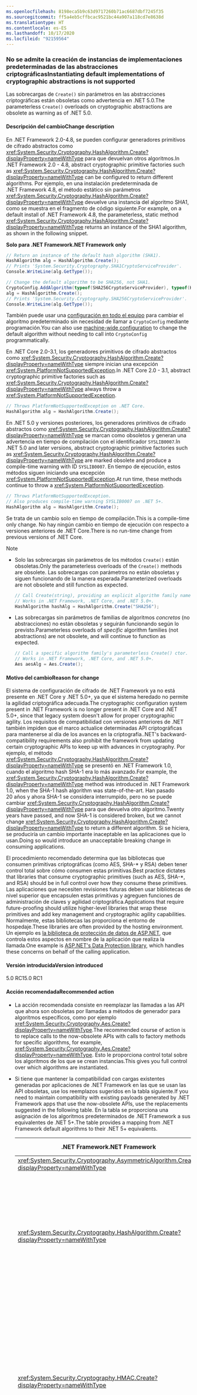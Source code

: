 ```yaml
---
ms.openlocfilehash: 8198eca5b9c63d9717260b71ac6687dbf7245f35
ms.sourcegitcommit: ff5a4eb5cffbcac9521bc44a907a118cd7e8638d
ms.translationtype: HT
ms.contentlocale: es-ES
ms.lasthandoff: 10/17/2020
ms.locfileid: "92159564"
---
```

### <a name="instantiating-default-implementations-of-cryptographic-abstractions-is-not-supported"></a><span data-ttu-id="73af1-101">No se admite la creación de instancias de implementaciones predeterminadas de las abstracciones criptográficas</span><span class="sxs-lookup"><span data-stu-id="73af1-101">Instantiating default implementations of cryptographic abstractions is not supported</span></span>

<span data-ttu-id="73af1-102">Las sobrecargas de `Create()` sin parámetros en las abstracciones criptográficas están obsoletas como advertencia en .NET 5.0.</span><span class="sxs-lookup"><span data-stu-id="73af1-102">The parameterless `Create()` overloads on cryptographic abstractions are obsolete as warning as of .NET 5.0.</span></span>

#### <a name="change-description"></a><span data-ttu-id="73af1-103">Descripción del cambio</span><span class="sxs-lookup"><span data-stu-id="73af1-103">Change description</span></span>

<span data-ttu-id="73af1-104">En .NET Framework 2.0-4.8, se pueden configurar generadores primitivos de cifrado abstractos como <xref:System.Security.Cryptography.HashAlgorithm.Create?displayProperty=nameWithType> para que devuelvan otros algoritmos.</span><span class="sxs-lookup"><span data-stu-id="73af1-104">In .NET Framework 2.0 - 4.8, abstract cryptographic primitive factories such as <xref:System.Security.Cryptography.HashAlgorithm.Create?displayProperty=nameWithType> can be configured to return different algorithms.</span></span> <span data-ttu-id="73af1-105">Por ejemplo, en una instalación predeterminada de .NET Framework 4.8, el método estático sin parámetros <xref:System.Security.Cryptography.HashAlgorithm.Create?displayProperty=nameWithType> devuelve una instancia del algoritmo SHA1, como se muestra en el fragmento de código siguiente.</span><span class="sxs-lookup"><span data-stu-id="73af1-105">For example, on a default install of .NET Framework 4.8, the parameterless, static method <xref:System.Security.Cryptography.HashAlgorithm.Create?displayProperty=nameWithType> returns an instance of the SHA1 algorithm, as shown in the following snippet.</span></span>

<span data-ttu-id="73af1-106">**Solo para .NET Framework**</span><span class="sxs-lookup"><span data-stu-id="73af1-106">**.NET Framework only**</span></span>

```csharp
// Return an instance of the default hash algorithm (SHA1).
HashAlgorithm alg = HashAlgorithm.Create();
// Prints 'System.Security.Cryptography.SHA1CryptoServiceProvider'.
Console.WriteLine(alg.GetType());

// Change the default algorithm to be SHA256, not SHA1.
CryptoConfig.AddAlgorithm(typeof(SHA256CryptoServiceProvider), typeof(HashAlgorithm).FullName);
alg = HashAlgorithm.Create();
// Prints 'System.Security.Cryptography.SHA256CryptoServiceProvider'.
Console.WriteLine(alg.GetType());
```

<span data-ttu-id="73af1-107">También puede usar una [configuración en todo el equipo](../../../../docs/framework/configure-apps/map-algorithm-names-to-cryptography-classes.md) para cambiar el algoritmo predeterminado sin necesidad de llamar a `CryptoConfig` mediante programación.</span><span class="sxs-lookup"><span data-stu-id="73af1-107">You can also use [machine-wide configuration](../../../../docs/framework/configure-apps/map-algorithm-names-to-cryptography-classes.md) to change the default algorithm without needing to call into `CryptoConfig` programmatically.</span></span>

<span data-ttu-id="73af1-108">En .NET Core 2.0-3.1, los generadores primitivos de cifrado abstractos como <xref:System.Security.Cryptography.HashAlgorithm.Create?displayProperty=nameWithType> siempre inician una excepción <xref:System.PlatformNotSupportedException>.</span><span class="sxs-lookup"><span data-stu-id="73af1-108">In .NET Core 2.0 - 3.1, abstract cryptographic primitive factories such as <xref:System.Security.Cryptography.HashAlgorithm.Create?displayProperty=nameWithType> always throw a <xref:System.PlatformNotSupportedException>.</span></span>

```csharp
// Throws PlatformNotSupportedException on .NET Core.
HashAlgorithm alg = HashAlgorithm.Create();
```

<span data-ttu-id="73af1-109">En .NET 5.0 y versiones posteriores, los generadores primitivos de cifrado abstractos como <xref:System.Security.Cryptography.HashAlgorithm.Create?displayProperty=nameWithType> se marcan como obsoletos y generan una advertencia en tiempo de compilación con el identificador `SYSLIB0007`.</span><span class="sxs-lookup"><span data-stu-id="73af1-109">In .NET 5.0 and later versions, abstract cryptographic primitive factories such as <xref:System.Security.Cryptography.HashAlgorithm.Create?displayProperty=nameWithType> are marked obsolete and produce a compile-time warning with ID `SYSLIB0007`.</span></span> <span data-ttu-id="73af1-110">En tiempo de ejecución, estos métodos siguen iniciando una excepción <xref:System.PlatformNotSupportedException>.</span><span class="sxs-lookup"><span data-stu-id="73af1-110">At run time, these methods continue to throw a <xref:System.PlatformNotSupportedException>.</span></span>

```csharp
// Throws PlatformNotSupportedException.
// Also produces compile-time warning SYSLIB0007 on .NET 5+.
HashAlgorithm alg = HashAlgorithm.Create();
```

<span data-ttu-id="73af1-111">Se trata de un cambio solo en tiempo de compilación.</span><span class="sxs-lookup"><span data-stu-id="73af1-111">This is a compile-time only change.</span></span> <span data-ttu-id="73af1-112">No hay ningún cambio en tiempo de ejecución con respecto a versiones anteriores de .NET Core.</span><span class="sxs-lookup"><span data-stu-id="73af1-112">There is no run-time change from previous versions of .NET Core.</span></span>

> [!NOTE]
>
> - <span data-ttu-id="73af1-113">Solo las sobrecargas sin parámetros de los métodos `Create()` están obsoletas.</span><span class="sxs-lookup"><span data-stu-id="73af1-113">Only the parameterless overloads of the `Create()` methods are obsolete.</span></span> <span data-ttu-id="73af1-114">Las sobrecargas con parámetros no están obsoletas y siguen funcionando de la manera esperada.</span><span class="sxs-lookup"><span data-stu-id="73af1-114">Parameterized overloads are not obsolete and still function as expected.</span></span>
>
>   ```csharp
>   // Call Create(string), providing an explicit algorithm family name.
>   // Works in .NET Framework, .NET Core, and .NET 5.0+.
>   HashAlgorithm hashAlg = HashAlgorithm.Create("SHA256");
>   ```
>
> - <span data-ttu-id="73af1-115">Las sobrecargas sin parámetros de familias de algoritmos *concretos* (no abstracciones) no están obsoletas y seguirán funcionando según lo previsto.</span><span class="sxs-lookup"><span data-stu-id="73af1-115">Parameterless overloads of *specific* algorithm families (not abstractions) are not obsolete, and will continue to function as expected.</span></span>
>
>   ```csharp
>   // Call a specific algorithm family's parameterless Create() ctor.
>   // Works in .NET Framework, .NET Core, and .NET 5.0+.
>   Aes aesAlg = Aes.Create();
>   ```

#### <a name="reason-for-change"></a><span data-ttu-id="73af1-116">Motivo del cambio</span><span class="sxs-lookup"><span data-stu-id="73af1-116">Reason for change</span></span>

<span data-ttu-id="73af1-117">El sistema de configuración de cifrado de .NET Framework ya no está presente en .NET Core y .NET 5.0+, ya que el sistema heredado no permite la agilidad criptográfica adecuada.</span><span class="sxs-lookup"><span data-stu-id="73af1-117">The cryptographic configuration system present in .NET Framework is no longer present in .NET Core and .NET 5.0+, since that legacy system doesn't allow for proper cryptographic agility.</span></span> <span data-ttu-id="73af1-118">Los requisitos de compatibilidad con versiones anteriores de .NET también impiden que el marco actualice determinadas API criptográficas para mantenerse al día de los avances en la criptografía.</span><span class="sxs-lookup"><span data-stu-id="73af1-118">.NET's backward-compatibility requirements also prohibit the framework from updating certain cryptographic APIs to keep up with advances in cryptography.</span></span> <span data-ttu-id="73af1-119">Por ejemplo, el método <xref:System.Security.Cryptography.HashAlgorithm.Create?displayProperty=nameWithType> se presentó en .NET Framework 1.0, cuando el algoritmo hash SHA-1 era lo más avanzado.</span><span class="sxs-lookup"><span data-stu-id="73af1-119">For example, the <xref:System.Security.Cryptography.HashAlgorithm.Create?displayProperty=nameWithType> method was introduced in .NET Framework 1.0, when the SHA-1 hash algorithm was state-of-the-art.</span></span> <span data-ttu-id="73af1-120">Han pasado 20 años y ahora SHA-1 se considera interrumpido, pero no se puede cambiar <xref:System.Security.Cryptography.HashAlgorithm.Create?displayProperty=nameWithType> para que devuelva otro algoritmo.</span><span class="sxs-lookup"><span data-stu-id="73af1-120">Twenty years have passed, and now SHA-1 is considered broken, but we cannot change <xref:System.Security.Cryptography.HashAlgorithm.Create?displayProperty=nameWithType> to return a different algorithm.</span></span> <span data-ttu-id="73af1-121">Si se hiciera, se produciría un cambio importante inaceptable en las aplicaciones que lo usan.</span><span class="sxs-lookup"><span data-stu-id="73af1-121">Doing so would introduce an unacceptable breaking change in consuming applications.</span></span>

<span data-ttu-id="73af1-122">El procedimiento recomendado determina que las bibliotecas que consumen primitivas criptográficas (como AES, SHA-\* y RSA) deben tener control total sobre cómo consumen estas primitivas.</span><span class="sxs-lookup"><span data-stu-id="73af1-122">Best practice dictates that libraries that consume cryptographic primitives (such as AES, SHA-\*, and RSA) should be in full control over how they consume these primitives.</span></span> <span data-ttu-id="73af1-123">Las aplicaciones que necesiten revisiones futuras deben usar bibliotecas de nivel superior que encapsulen estas primitivas y agreguen funciones de administración de claves y agilidad criptográfica.</span><span class="sxs-lookup"><span data-stu-id="73af1-123">Applications that require future-proofing should utilize higher-level libraries that wrap these primitives and add key management and cryptographic agility capabilities.</span></span> <span data-ttu-id="73af1-124">Normalmente, estas bibliotecas las proporciona el entorno de hospedaje.</span><span class="sxs-lookup"><span data-stu-id="73af1-124">These libraries are often provided by the hosting environment.</span></span> <span data-ttu-id="73af1-125">Un ejemplo es [la biblioteca de protección de datos de ASP.NET](/aspnet/core/security/data-protection/), que controla estos aspectos en nombre de la aplicación que realiza la llamada.</span><span class="sxs-lookup"><span data-stu-id="73af1-125">One example is [ASP.NET's Data Protection library](/aspnet/core/security/data-protection/), which handles these concerns on behalf of the calling application.</span></span>

#### <a name="version-introduced"></a><span data-ttu-id="73af1-126">Versión introducida</span><span class="sxs-lookup"><span data-stu-id="73af1-126">Version introduced</span></span>

<span data-ttu-id="73af1-127">5.0 RC1</span><span class="sxs-lookup"><span data-stu-id="73af1-127">5.0 RC1</span></span>

#### <a name="recommended-action"></a><span data-ttu-id="73af1-128">Acción recomendada</span><span class="sxs-lookup"><span data-stu-id="73af1-128">Recommended action</span></span>

- <span data-ttu-id="73af1-129">La acción recomendada consiste en reemplazar las llamadas a las API que ahora son obsoletas por llamadas a métodos de generador para algoritmos específicos, como por ejemplo <xref:System.Security.Cryptography.Aes.Create?displayProperty=nameWithType>.</span><span class="sxs-lookup"><span data-stu-id="73af1-129">The recommended course of action is to replace calls to the now-obsolete APIs with calls to factory methods for specific algorithms, for example, <xref:System.Security.Cryptography.Aes.Create?displayProperty=nameWithType>.</span></span> <span data-ttu-id="73af1-130">Esto le proporciona control total sobre los algoritmos de los que se crean instancias.</span><span class="sxs-lookup"><span data-stu-id="73af1-130">This gives you full control over which algorithms are instantiated.</span></span>

- <span data-ttu-id="73af1-131">Si tiene que mantener la compatibilidad con cargas existentes generadas por aplicaciones de .NET Framework en las que se usan las API obsoletas, use los reemplazos sugeridos en la tabla siguiente.</span><span class="sxs-lookup"><span data-stu-id="73af1-131">If you need to maintain compatibility with existing payloads generated by .NET Framework apps that use the now-obsolete APIs, use the replacements suggested in the following table.</span></span> <span data-ttu-id="73af1-132">En la tabla se proporciona una asignación de los algoritmos predeterminados de .NET Framework a sus equivalentes de .NET 5+.</span><span class="sxs-lookup"><span data-stu-id="73af1-132">The table provides a mapping from .NET Framework default algorithms to their .NET 5+ equivalents.</span></span>

  | <span data-ttu-id="73af1-133">.NET Framework</span><span class="sxs-lookup"><span data-stu-id="73af1-133">.NET Framework</span></span> | <span data-ttu-id="73af1-134">Reemplazo compatible con .NET Core / .NET 5.0+</span><span class="sxs-lookup"><span data-stu-id="73af1-134">.NET Core / .NET 5.0+ compatible replacement</span></span> | <span data-ttu-id="73af1-135">Comentarios</span><span class="sxs-lookup"><span data-stu-id="73af1-135">Remarks</span></span> |
  | - | - | - |
  | <xref:System.Security.Cryptography.AsymmetricAlgorithm.Create?displayProperty=nameWithType> | <xref:System.Security.Cryptography.RSA.Create?displayProperty=nameWithType> | |
  | <xref:System.Security.Cryptography.HashAlgorithm.Create?displayProperty=nameWithType> | <xref:System.Security.Cryptography.SHA1.Create?displayProperty=nameWithType> | <span data-ttu-id="73af1-136">El algoritmo SHA-1 se considera interrumpido.</span><span class="sxs-lookup"><span data-stu-id="73af1-136">The SHA-1 algorithm is considered broken.</span></span> <span data-ttu-id="73af1-137">Considere la posibilidad de usar un algoritmo más seguro si es posible.</span><span class="sxs-lookup"><span data-stu-id="73af1-137">Consider using a stronger algorithm if possible.</span></span> <span data-ttu-id="73af1-138">Consulte con el asesor de seguridad para obtener más información.</span><span class="sxs-lookup"><span data-stu-id="73af1-138">Consult your security advisor for further guidance.</span></span> |
  | <xref:System.Security.Cryptography.HMAC.Create?displayProperty=nameWithType> | <xref:System.Security.Cryptography.HMACSHA1.%23ctor> | <span data-ttu-id="73af1-139">El algoritmo HMACSHA1 no se recomienda para la mayoría de las aplicaciones modernas.</span><span class="sxs-lookup"><span data-stu-id="73af1-139">The HMACSHA1 algorithm is discouraged for most modern applications.</span></span> <span data-ttu-id="73af1-140">Considere la posibilidad de usar un algoritmo más seguro si es posible.</span><span class="sxs-lookup"><span data-stu-id="73af1-140">Consider using a stronger algorithm if possible.</span></span> <span data-ttu-id="73af1-141">Consulte con el asesor de seguridad para obtener más información.</span><span class="sxs-lookup"><span data-stu-id="73af1-141">Consult your security advisor for further guidance.</span></span> |
  | <xref:System.Security.Cryptography.KeyedHashAlgorithm.Create?displayProperty=nameWithType> | <xref:System.Security.Cryptography.HMACSHA1.%23ctor> | <span data-ttu-id="73af1-142">El algoritmo HMACSHA1 no se recomienda para la mayoría de las aplicaciones modernas.</span><span class="sxs-lookup"><span data-stu-id="73af1-142">The HMACSHA1 algorithm is discouraged for most modern applications.</span></span> <span data-ttu-id="73af1-143">Considere la posibilidad de usar un algoritmo más seguro si es posible.</span><span class="sxs-lookup"><span data-stu-id="73af1-143">Consider using a stronger algorithm if possible.</span></span> <span data-ttu-id="73af1-144">Consulte con el asesor de seguridad para obtener más información.</span><span class="sxs-lookup"><span data-stu-id="73af1-144">Consult your security advisor for further guidance.</span></span> |
  | <xref:System.Security.Cryptography.SymmetricAlgorithm.Create?displayProperty=nameWithType> | <xref:System.Security.Cryptography.Aes.Create?displayProperty=nameWithType> |

- <span data-ttu-id="73af1-145">Si todavía tiene que llamar a las sobrecargas de `Create()` sin parámetros obsoletas, puede suprimir la advertencia `SYSLIB0007` en el código.</span><span class="sxs-lookup"><span data-stu-id="73af1-145">If you must continue to call the obsolete parameterless `Create()` overloads, you can suppress the `SYSLIB0007` warning in code.</span></span>

  ```csharp
  #pragma warning disable SYSLIB0007 // Disable the warning.
  HashAlgorithm alg = HashAlgorithm.Create(); // Still throws PNSE.
  #pragma warning restore SYSLIB0007 // Re-enable the warning.
  ```

  <span data-ttu-id="73af1-146">También puede suprimir la advertencia en el archivo del proyecto.</span><span class="sxs-lookup"><span data-stu-id="73af1-146">You can also suppress the warning in your project file.</span></span> <span data-ttu-id="73af1-147">Al hacerlo, se deshabilita la advertencia para todos los archivos de código fuente del proyecto.</span><span class="sxs-lookup"><span data-stu-id="73af1-147">Doing so disables the warning for all source files within the project.</span></span>

  ```xml
  <Project Sdk="Microsoft.NET.Sdk">
    <PropertyGroup>
     <TargetFramework>net5.0</TargetFramework>
     <!-- NoWarn below suppresses SYSLIB0007 project-wide -->
     <NoWarn>$(NoWarn);SYSLIB0007</NoWarn>
    </PropertyGroup>
  </Project>
  ```

  > [!NOTE]
  > <span data-ttu-id="73af1-148">La supresión de `SYSLIB0007` solo deshabilita las advertencias de API de criptografía obsoletas que se muestran aquí.</span><span class="sxs-lookup"><span data-stu-id="73af1-148">Suppressing `SYSLIB0007` disables only the obsoletion warnings for the cryptography APIs listed here.</span></span> <span data-ttu-id="73af1-149">No se deshabilita ninguna otra advertencia.</span><span class="sxs-lookup"><span data-stu-id="73af1-149">It does not disable any other warnings.</span></span> <span data-ttu-id="73af1-150">Además, aunque se suprima la advertencia, en estas API obsoletas se seguirá iniciando una excepción <xref:System.PlatformNotSupportedException> en tiempo de ejecución.</span><span class="sxs-lookup"><span data-stu-id="73af1-150">Additionally, even if you suppress the warning, these obsoleted APIs will still throw a <xref:System.PlatformNotSupportedException> at run time.</span></span>

#### <a name="category"></a><span data-ttu-id="73af1-151">Categoría</span><span class="sxs-lookup"><span data-stu-id="73af1-151">Category</span></span>

- <span data-ttu-id="73af1-152">Criptografía</span><span class="sxs-lookup"><span data-stu-id="73af1-152">Cryptography</span></span>

#### <a name="affected-apis"></a><span data-ttu-id="73af1-153">API afectadas</span><span class="sxs-lookup"><span data-stu-id="73af1-153">Affected APIs</span></span>

- <xref:System.Security.Cryptography.AsymmetricAlgorithm.Create?displayProperty=fullName>
- <xref:System.Security.Cryptography.HashAlgorithm.Create?displayProperty=fullName>
- <xref:System.Security.Cryptography.HMAC.Create?displayProperty=fullName>
- <xref:System.Security.Cryptography.KeyedHashAlgorithm.Create?displayProperty=fullName>
- <xref:System.Security.Cryptography.SymmetricAlgorithm.Create?displayProperty=fullName>

<!--

#### Affected APIs

- `M:System.Security.Cryptography.AsymmetricAlgorithm.Create`
- `M:System.Security.Cryptography.HashAlgorithm.Create`
- `M:System.Security.Cryptography.HMAC.Create`
- `M:System.Security.Cryptography.KeyedHashAlgorithm.Create`
- `M:System.Security.Cryptography.SymmetricAlgorithm.Create`

-->
